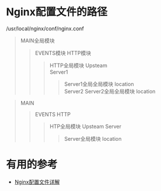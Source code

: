 
# Nginx配置文件的路径
  /usr/local/nginx/conf/nginx.conf

 >MAIN全局模块             
 >>EVENTS模块
 >>HTTP模块
 >>>HTTP全局模块
 >>>Upsteam                
 >>>Server1                
 >>>>Server1全局全局模块
 >>>location               
 >>>Server2
 >>>>Server2全局全局模块
 >>>location
      
> MAIN
>> EVENTS
>> HTTP
>>> HTP全局模块
>>> Upsteam
>>> Server
>>>> Server全局模块
>>>> location




# 有用的参考

* [Nginx配置文件详解](https://www.jianshu.com/p/1593954d5faf)



